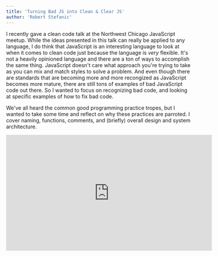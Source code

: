 ```yaml
---
title: 'Turning Bad JS into Clean & Clear JS'
author: 'Robert Stefanic'
---
```


I recently gave a clean code talk at the Northwest Chicago JavaScript meetup. While the ideas presented in this talk can really be applied to any language, I do think that JavaScript is an interesting language to look at when it comes to clean code just because the language is *very* flexible. It's not a heavily opinioned language and there are a ton of ways to accomplish the same thing. JavaScript doesn't care what approach you're trying to take as you can mix and match styles to solve a problem. And even though there are standards that are becoming more and more recongized as JavaScript becomes more mature, there are still tons of examples of bad JavaScript code out there. So I wanted to focus on recognizing bad code, and looking at specific examples of how to fix bad code.

We've all heard the common good programming practice tropes, but I wanted to take some time and reflect on why these practices are parroted. I cover naming, functions, comments, and (briefly) overall design and system architecture. 

<iframe width="560" height="315" src="https://www.youtube.com/embed/02PMP6e-ocg" frameborder="0" allow="accelerometer; autoplay; encrypted-media; gyroscope; picture-in-picture" allowfullscreen></iframe>